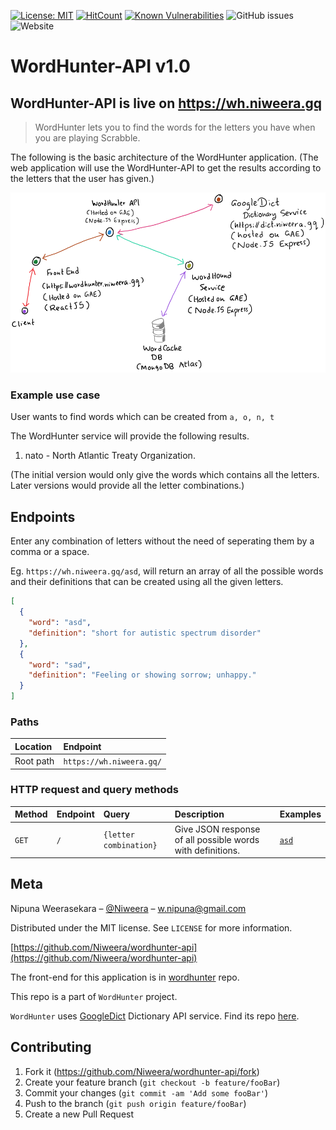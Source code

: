 [![License: MIT](https://img.shields.io/badge/License-MIT-yellow.svg)](https://opensource.org/licenses/MIT)
[![HitCount](http://hits.dwyl.io/Niweera/wordhunter-api.svg)](http://hits.dwyl.io/Niweera/wordhunter-api)
[![Known Vulnerabilities](https://snyk.io//test/github/Niweera/niweeratvdb-api/badge.svg?targetFile=package.json)](https://snyk.io//test/github/Niweera/niweeratvdb-api?targetFile=package.json)
![GitHub issues](https://img.shields.io/github/issues/Niweera/wordhunter-api)
![Website](https://img.shields.io/website/https/wh.niweera.gq?down_color=lightgrey&down_message=offline&up_color=blue&up_message=online)

# WordHunter-API v1.0

## WordHunter-API is live on https://wh.niweera.gq

> WordHunter lets you to find the words for the letters you have when you are playing Scrabble.

The following is the basic architecture of the WordHunter application. (The web application will use the WordHunter-API to get the results according to the letters that the user has given.)




![](w.png)

### Example use case

User wants to find words which can be created from `a, o, n, t`

The WordHunter service will provide the following results.
1. nato - North Atlantic Treaty Organization.

(The initial version would only give the words which contains all the letters. Later versions would provide all the letter combinations.)

## Endpoints

Enter any combination of letters without the need of seperating them by a comma or a space.

Eg. `https://wh.niweera.gq/asd`, will return an array of all the possible words and their definitions that can be created using all the given letters.

```json
[
  {
    "word": "asd",
    "definition": "short for autistic spectrum disorder"
  },
  {
    "word": "sad",
    "definition": "Feeling or showing sorrow; unhappy."
  }
]
```

### Paths

| Location | Endpoint |
| :-- | :-- |
| Root path | `https://wh.niweera.gq/`|

### HTTP request and query methods

| Method | Endpoint | Query | Description | Examples |
| :-- | :-- | :-- | :-- | :-- |
| `GET` | `/` | `{letter combination}` | Give JSON response of all possible words with definitions. | [`asd`](https://wh.niweera.gq/asd) |

## Meta

Nipuna Weerasekara – [@Niweera](https://twitter.com/Niweera) – w.nipuna@gmail.com

Distributed under the MIT license. See ``LICENSE`` for more information.

[https://github.com/Niweera/wordhunter-api](https://github.com/Niweera/wordhunter-api)

The front-end for this application is in [wordhunter](https://github.com/Niweera/wordhunter) repo.

This repo is a part of `WordHunter` project.

`WordHunter` uses [GoogleDict](https://dict.niweera.gq) Dictionary API service. Find its repo [here](https://github.com/Niweera/googledict).

## Contributing

1. Fork it (<https://github.com/Niweera/wordhunter-api/fork>)
2. Create your feature branch (`git checkout -b feature/fooBar`)
3. Commit your changes (`git commit -am 'Add some fooBar'`)
4. Push to the branch (`git push origin feature/fooBar`)
5. Create a new Pull Request

<!-- Markdown link & img dfn's -->
[npm-image]: https://img.shields.io/npm/v/datadog-metrics.svg?style=flat-square
[npm-url]: https://npmjs.org/package/datadog-metrics
[npm-downloads]: https://img.shields.io/npm/dm/datadog-metrics.svg?style=flat-square
[travis-image]: https://img.shields.io/travis/dbader/node-datadog-metrics/master.svg?style=flat-square
[travis-url]: https://travis-ci.org/dbader/node-datadog-metrics
[wiki]: https://github.com/yourname/yourproject/wiki
